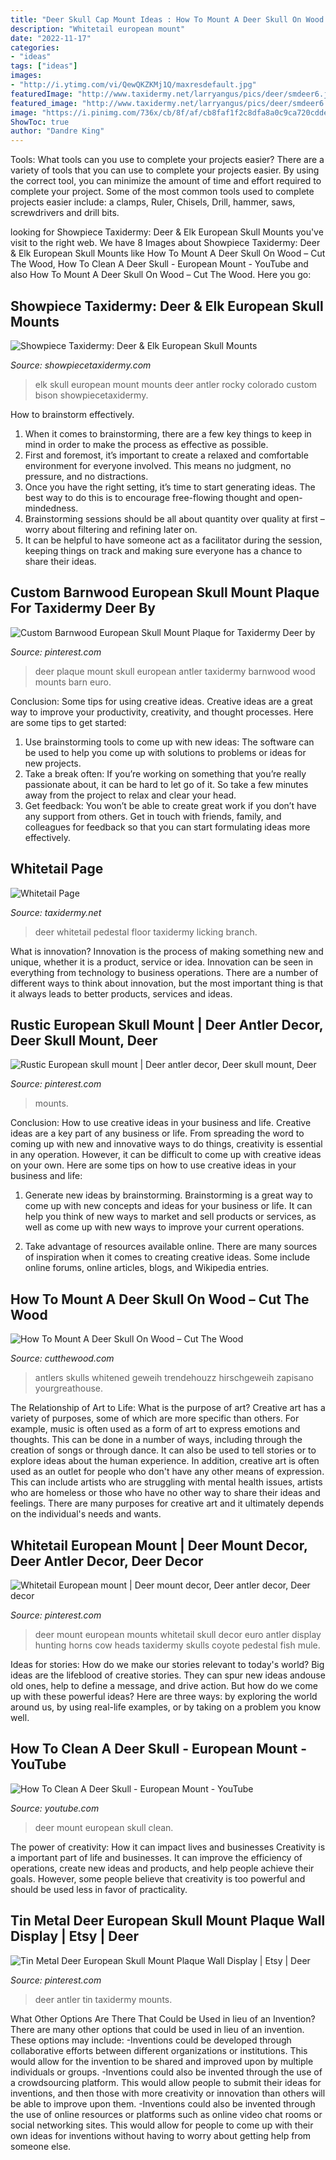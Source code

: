 ```yaml
---
title: "Deer Skull Cap Mount Ideas : How To Mount A Deer Skull On Wood – Cut The Wood"
description: "Whitetail european mount"
date: "2022-11-17"
categories:
- "ideas"
tags: ["ideas"]
images:
- "http://i.ytimg.com/vi/QewQKZKMj1Q/maxresdefault.jpg"
featuredImage: "http://www.taxidermy.net/larryangus/pics/deer/smdeer6.jpg"
featured_image: "http://www.taxidermy.net/larryangus/pics/deer/smdeer6.jpg"
image: "https://i.pinimg.com/736x/cb/8f/af/cb8faf1f2c8dfa8a0c9ca720cddedd33.jpg"
ShowToc: true
author: "Dandre King"
---
```



Tools: What tools can you use to complete your projects easier?
There are a variety of tools that you can use to complete your projects easier. By using the correct tool, you can minimize the amount of time and effort required to complete your project. Some of the most common tools used to complete projects easier include: a clamps, Ruler, Chisels, Drill, hammer, saws, screwdrivers and drill bits.

	

		
looking for Showpiece Taxidermy: Deer &amp; Elk European Skull Mounts you've visit to the right web. We have 8 Images about Showpiece Taxidermy: Deer &amp; Elk European Skull Mounts like How To Mount A Deer Skull On Wood – Cut The Wood, How To Clean A Deer Skull - European Mount - YouTube and also How To Mount A Deer Skull On Wood – Cut The Wood. Here you go:
		
    
## Showpiece Taxidermy: Deer &amp; Elk European Skull Mounts

<img loading=lazy src="http://showpiecetaxidermy.com/wp-content/uploads/2015/08/20121212-colorado-elk-european-skull-mount.jpg" onerror="this.onerror=null;this.src='https://tse1.mm.bing.net/th?id=OIP.umeGzClE4QhZ3Tp53arbTwHaJ4&amp;pid=15.1';" alt="Showpiece Taxidermy: Deer &amp; Elk European Skull Mounts">

_Source: showpiecetaxidermy.com_

>elk skull european mount mounts deer antler rocky colorado custom bison showpiecetaxidermy. 

	

How to brainstorm effectively.
1. When it comes to brainstorming, there are a few key things to keep in mind in order to make the process as effective as possible. 
2. First and foremost, it’s important to create a relaxed and comfortable environment for everyone involved. This means no judgment, no pressure, and no distractions. 
3. Once you have the right setting, it’s time to start generating ideas. The best way to do this is to encourage free-flowing thought and open-mindedness. 
4. Brainstorming sessions should be all about quantity over quality at first – worry about filtering and refining later on. 
5. It can be helpful to have someone act as a facilitator during the session, keeping things on track and making sure everyone has a chance to share their ideas. 

    
## Custom Barnwood European Skull Mount Plaque For Taxidermy Deer By

<img loading=lazy src="https://i.pinimg.com/originals/e3/0a/b8/e30ab86ed042efa2c2d2f3dbc2601ab6.jpg" onerror="this.onerror=null;this.src='https://tse3.mm.bing.net/th?id=OIP.9wZaies3ZDqxPkRsgOy-WwHaNK&amp;pid=15.1';" alt="Custom Barnwood European Skull Mount Plaque for Taxidermy Deer by">

_Source: pinterest.com_

>deer plaque mount skull european antler taxidermy barnwood wood mounts barn euro. 

	

Conclusion: Some tips for using creative ideas.
Creative ideas are a great way to improve your productivity, creativity, and thought processes. Here are some tips to get started: 
1. Use brainstorming tools to come up with new ideas: The software can be used to help you come up with solutions to problems or ideas for new projects. 
2. Take a break often: If you’re working on something that you’re really passionate about, it can be hard to let go of it. So take a few minutes away from the project to relax and clear your head. 
3. Get feedback: You won’t be able to create great work if you don’t have any support from others. Get in touch with friends, family, and colleagues for feedback so that you can start formulating ideas more effectively.

    
## Whitetail Page

<img loading=lazy src="http://www.taxidermy.net/larryangus/pics/deer/smdeer6.jpg" onerror="this.onerror=null;this.src='https://tse4.mm.bing.net/th?id=OIP.RjTy_6ssN0cMzTvTxFm1SAAAAA&amp;pid=15.1';" alt="Whitetail Page">

_Source: taxidermy.net_

>deer whitetail pedestal floor taxidermy licking branch. 

	

What is innovation?
Innovation is the process of making something new and unique, whether it is a product, service or idea. Innovation can be seen in everything from technology to business operations. There are a number of different ways to think about innovation, but the most important thing is that it always leads to better products, services and ideas.

    
## Rustic European Skull Mount | Deer Antler Decor, Deer Skull Mount, Deer

<img loading=lazy src="https://i.pinimg.com/736x/cb/8f/af/cb8faf1f2c8dfa8a0c9ca720cddedd33.jpg" onerror="this.onerror=null;this.src='https://tse3.mm.bing.net/th?id=OIP.lTM8NBWPkbUEXxjw801sCAHaNK&amp;pid=15.1';" alt="Rustic European skull mount | Deer antler decor, Deer skull mount, Deer">

_Source: pinterest.com_

>mounts. 

	

Conclusion: How to use creative ideas in your business and life.
Creative ideas are a key part of any business or life. From spreading the word to coming up with new and innovative ways to do things, creativity is essential in any operation. However, it can be difficult to come up with creative ideas on your own. Here are some tips on how to use creative ideas in your business and life: 
1) Generate new ideas by brainstorming. Brainstorming is a great way to come up with new concepts and ideas for your business or life. It can help you think of new ways to market and sell products or services, as well as come up with new ways to improve your current operations. 

2) Take advantage of resources available online. There are many sources of inspiration when it comes to creating creative ideas. Some include online forums, online articles, blogs, and Wikipedia entries.

    
## How To Mount A Deer Skull On Wood – Cut The Wood

<img loading=lazy src="https://cutthewood.com/wp-content/uploads/2018/12/How-To-Mount-A-Deer-Skull-On-Wood.jpg" onerror="this.onerror=null;this.src='https://tse4.mm.bing.net/th?id=OIP.Di9Zx_79ecWXLIO2RlPmPQAAAA&amp;pid=15.1';" alt="How To Mount A Deer Skull On Wood – Cut The Wood">

_Source: cutthewood.com_

>antlers skulls whitened geweih trendehouzz hirschgeweih zapisano yourgreathouse. 

	

The Relationship of Art to Life: What is the purpose of art?
Creative art has a variety of purposes, some of which are more specific than others. For example, music is often used as a form of art to express emotions and thoughts. This can be done in a number of ways, including through the creation of songs or through dance. It can also be used to tell stories or to explore ideas about the human experience. In addition, creative art is often used as an outlet for people who don't have any other means of expression. This can include artists who are struggling with mental health issues, artists who are homeless or those who have no other way to share their ideas and feelings. There are many purposes for creative art and it ultimately depends on the individual's needs and wants.

    
## Whitetail European Mount | Deer Mount Decor, Deer Antler Decor, Deer Decor

<img loading=lazy src="https://i.pinimg.com/originals/d9/e3/0d/d9e30d3ab6adc4d3d50e4080db7b01eb.jpg" onerror="this.onerror=null;this.src='https://tse4.mm.bing.net/th?id=OIP.ddKI-KXb3OFvAsj557_A1AHaLH&amp;pid=15.1';" alt="Whitetail European mount | Deer mount decor, Deer antler decor, Deer decor">

_Source: pinterest.com_

>deer mount european mounts whitetail skull decor euro antler display hunting horns cow heads taxidermy skulls coyote pedestal fish mule. 

	

Ideas for stories: How do we make our stories relevant to today's world?
Big ideas are the lifeblood of creative stories. They can spur new ideas andouse old ones, help to define a message, and drive action. But how do we come up with these powerful ideas? Here are three ways: by exploring the world around us, by using real-life examples, or by taking on a problem you know well.

    
## How To Clean A Deer Skull - European Mount - YouTube

<img loading=lazy src="http://i.ytimg.com/vi/QewQKZKMj1Q/maxresdefault.jpg" onerror="this.onerror=null;this.src='https://tse2.mm.bing.net/th?id=OIP.wAucZw-6-3DXKqrsGPDf-wHaEK&amp;pid=15.1';" alt="How To Clean A Deer Skull - European Mount - YouTube">

_Source: youtube.com_

>deer mount european skull clean. 

	

The power of creativity: How it can impact lives and businesses
Creativity is a important part of life and businesses. It can improve the efficiency of operations, create new ideas and products, and help people achieve their goals. However, some people believe that creativity is too powerful and should be used less in favor of practicality.

    
## Tin Metal Deer European Skull Mount Plaque Wall Display | Etsy | Deer

<img loading=lazy src="https://i.pinimg.com/736x/23/f1/f9/23f1f96f44e7730e089ad1a58b5cbf90.jpg" onerror="this.onerror=null;this.src='https://tse2.mm.bing.net/th?id=OIP.6zAb8dI-jJW8mWbDvl69vQHaJ4&amp;pid=15.1';" alt="Tin Metal Deer European Skull Mount Plaque Wall Display | Etsy | Deer">

_Source: pinterest.com_

>deer antler tin taxidermy mounts. 

	

What Other Options Are There That Could be Used in lieu of an Invention?
There are many other options that could be used in lieu of an invention. These options may include: 
-Inventions could be developed through collaborative efforts between different organizations or institutions. This would allow for the invention to be shared and improved upon by multiple individuals or groups. 
-Inventions could also be invented through the use of a crowdsourcing platform. This would allow people to submit their ideas for inventions, and then those with more creativity or innovation than others will be able to improve upon them. 
-Inventions could also be invented through the use of online resources or platforms such as online video chat rooms or social networking sites. This would allow for people to come up with their own ideas for inventions without having to worry about getting help from someone else.

